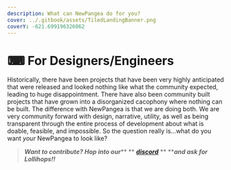 ```yaml
---
description: What can NewPangea do for you?
cover: ../.gitbook/assets/TiledLandingBanner.png
coverY: -621.699196326062
---
```


# ⌨ For Designers/Engineers

Historically, there have been projects that have been very highly anticipated that were released and looked nothing like what the community expected, leading to huge disappointment. There have also been community built projects that have grown into a disorganized cacophony where nothing can be built. The difference with NewPangea is that we are doing both. We are very community forward with design, narrative, utility, as well as being transparent through the entire process of development about what is doable, feasible, and impossible. So the question really is...what do you want _your_ NewPangea to look like?

> _**Want to contribute? Hop into our**_** ** [_**discord**_](https://discord.gg/frogland) ** **_**and ask for Lollihops!!**_
